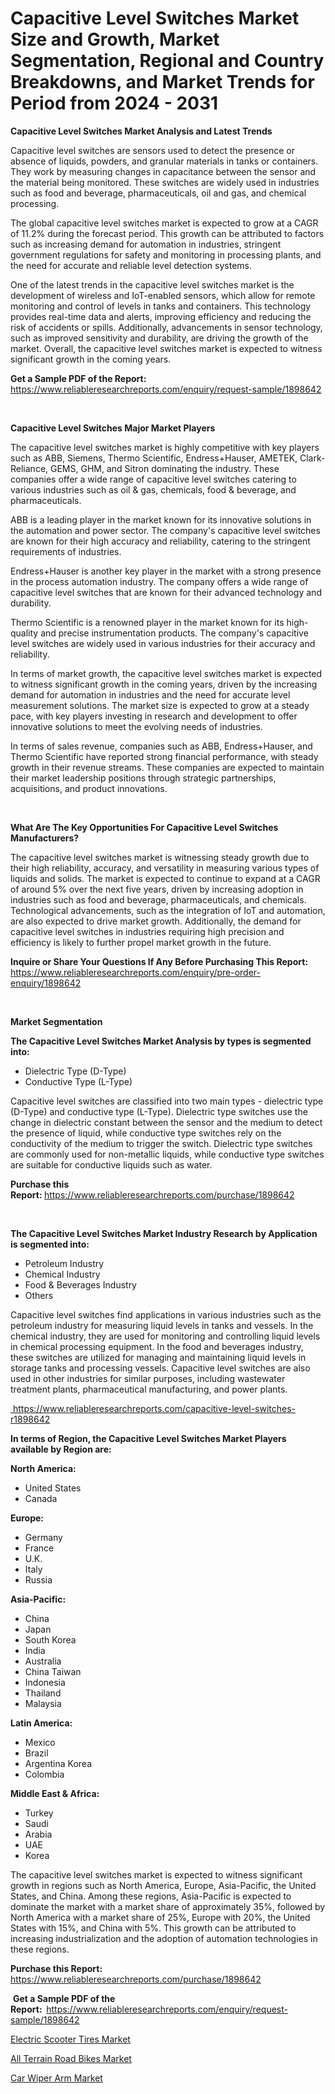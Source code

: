 <p><h1>Capacitive Level Switches Market Size and Growth, Market Segmentation, Regional and Country Breakdowns, and Market Trends for Period from 2024 -  2031</h1></p><p><strong>Capacitive Level Switches Market Analysis and Latest Trends</strong></p>
<p><p>Capacitive level switches are sensors used to detect the presence or absence of liquids, powders, and granular materials in tanks or containers. They work by measuring changes in capacitance between the sensor and the material being monitored. These switches are widely used in industries such as food and beverage, pharmaceuticals, oil and gas, and chemical processing.</p><p>The global capacitive level switches market is expected to grow at a CAGR of 11.2% during the forecast period. This growth can be attributed to factors such as increasing demand for automation in industries, stringent government regulations for safety and monitoring in processing plants, and the need for accurate and reliable level detection systems. </p><p>One of the latest trends in the capacitive level switches market is the development of wireless and IoT-enabled sensors, which allow for remote monitoring and control of levels in tanks and containers. This technology provides real-time data and alerts, improving efficiency and reducing the risk of accidents or spills. Additionally, advancements in sensor technology, such as improved sensitivity and durability, are driving the growth of the market. Overall, the capacitive level switches market is expected to witness significant growth in the coming years.</p></p>
<p><strong>Get a Sample PDF of the Report:&nbsp;</strong> <a href="https://www.reliableresearchreports.com/enquiry/request-sample/1898642">https://www.reliableresearchreports.com/enquiry/request-sample/1898642</a></p>
<p>&nbsp;</p>
<p><strong>Capacitive Level Switches Major Market Players</strong></p>
<p><p>The capacitive level switches market is highly competitive with key players such as ABB, Siemens, Thermo Scientific, Endress+Hauser, AMETEK, Clark-Reliance, GEMS, GHM, and Sitron dominating the industry. These companies offer a wide range of capacitive level switches catering to various industries such as oil & gas, chemicals, food & beverage, and pharmaceuticals.</p><p>ABB is a leading player in the market known for its innovative solutions in the automation and power sector. The company's capacitive level switches are known for their high accuracy and reliability, catering to the stringent requirements of industries.</p><p>Endress+Hauser is another key player in the market with a strong presence in the process automation industry. The company offers a wide range of capacitive level switches that are known for their advanced technology and durability.</p><p>Thermo Scientific is a renowned player in the market known for its high-quality and precise instrumentation products. The company's capacitive level switches are widely used in various industries for their accuracy and reliability.</p><p>In terms of market growth, the capacitive level switches market is expected to witness significant growth in the coming years, driven by the increasing demand for automation in industries and the need for accurate level measurement solutions. The market size is expected to grow at a steady pace, with key players investing in research and development to offer innovative solutions to meet the evolving needs of industries.</p><p>In terms of sales revenue, companies such as ABB, Endress+Hauser, and Thermo Scientific have reported strong financial performance, with steady growth in their revenue streams. These companies are expected to maintain their market leadership positions through strategic partnerships, acquisitions, and product innovations.</p></p>
<p>&nbsp;</p>
<p><strong>What Are The Key Opportunities For Capacitive Level Switches Manufacturers?</strong></p>
<p><p>The capacitive level switches market is witnessing steady growth due to their high reliability, accuracy, and versatility in measuring various types of liquids and solids. The market is expected to continue to expand at a CAGR of around 5% over the next five years, driven by increasing adoption in industries such as food and beverage, pharmaceuticals, and chemicals. Technological advancements, such as the integration of IoT and automation, are also expected to drive market growth. Additionally, the demand for capacitive level switches in industries requiring high precision and efficiency is likely to further propel market growth in the future.</p></p>
<p><strong>Inquire or Share Your Questions If Any Before Purchasing This Report:</strong> <a href="https://www.reliableresearchreports.com/enquiry/pre-order-enquiry/1898642">https://www.reliableresearchreports.com/enquiry/pre-order-enquiry/1898642</a></p>
<p>&nbsp;</p>
<p><strong>Market Segmentation</strong></p>
<p><strong>The Capacitive Level Switches Market Analysis by types is segmented into:</strong></p>
<p><ul><li>Dielectric Type (D-Type)</li><li>Conductive Type (L-Type)</li></ul></p>
<p><p>Capacitive level switches are classified into two main types - dielectric type (D-Type) and conductive type (L-Type). Dielectric type switches use the change in dielectric constant between the sensor and the medium to detect the presence of liquid, while conductive type switches rely on the conductivity of the medium to trigger the switch. Dielectric type switches are commonly used for non-metallic liquids, while conductive type switches are suitable for conductive liquids such as water.</p></p>
<p><strong>Purchase this Report:&nbsp;</strong><a href="https://www.reliableresearchreports.com/purchase/1898642">https://www.reliableresearchreports.com/purchase/1898642</a></p>
<p>&nbsp;</p>
<p><strong>The Capacitive Level Switches Market Industry Research by Application is segmented into:</strong></p>
<p><ul><li>Petroleum Industry</li><li>Chemical Industry</li><li>Food & Beverages Industry</li><li>Others</li></ul></p>
<p><p>Capacitive level switches find applications in various industries such as the petroleum industry for measuring liquid levels in tanks and vessels. In the chemical industry, they are used for monitoring and controlling liquid levels in chemical processing equipment. In the food and beverages industry, these switches are utilized for managing and maintaining liquid levels in storage tanks and processing vessels. Capacitive level switches are also used in other industries for similar purposes, including wastewater treatment plants, pharmaceutical manufacturing, and power plants.</p></p>
<p><a href="https://www.reliableresearchreports.com/capacitive-level-switches-r1898642">&nbsp;https://www.reliableresearchreports.com/capacitive-level-switches-r1898642</a></p>
<p><strong>In terms of Region, the Capacitive Level Switches Market Players available by Region are:</strong></p>
<p>
    <p> <strong> North America: </strong>
        <ul>
            <li>United States</li>
            <li>Canada</li>
        </ul>
        </p> 
    <p> <strong> Europe: </strong>
        <ul>
            <li>Germany</li>
            <li>France</li>
            <li>U.K.</li>
            <li>Italy</li>
            <li>Russia</li>
        </ul>
        </p> 
    <p> <strong> Asia-Pacific: </strong>
        <ul>
            <li>China</li>
            <li>Japan</li>
            <li>South Korea</li>
            <li>India</li>
            <li>Australia</li>
            <li>China Taiwan</li>
            <li>Indonesia</li>
            <li>Thailand</li>
            <li>Malaysia</li>
        </ul>
        </p> 
    <p> <strong> Latin America: </strong>
        <ul>
            <li>Mexico</li>
            <li>Brazil</li>
            <li>Argentina Korea</li>
            <li>Colombia</li>
        </ul>
        </p> 
    <p> <strong> Middle East & Africa: </strong>
        <ul>
            <li>Turkey</li>
            <li>Saudi</li>
            <li>Arabia</li>
            <li>UAE</li>
            <li>Korea</li>
        </ul>
    </p>
    </p>
<p><p>The capacitive level switches market is expected to witness significant growth in regions such as North America, Europe, Asia-Pacific, the United States, and China. Among these regions, Asia-Pacific is expected to dominate the market with a market share of approximately 35%, followed by North America with a market share of 25%, Europe with 20%, the United States with 15%, and China with 5%. This growth can be attributed to increasing industrialization and the adoption of automation technologies in these regions.</p></p>
<p><strong>Purchase this Report: </strong><a href="https://www.reliableresearchreports.com/purchase/1898642">https://www.reliableresearchreports.com/purchase/1898642</a></p>
<p>&nbsp;<strong>Get a Sample PDF of the Report:&nbsp;&nbsp;</strong><a href="https://www.reliableresearchreports.com/enquiry/request-sample/1898642">https://www.reliableresearchreports.com/enquiry/request-sample/1898642</a></p>
<p><strong></strong></p>
<p><p><a href="https://www.linkedin.com/pulse/electric-scooter-tires-market-size-growth-outlook-from-2024-2031-nxhbf?trackingId=T%2FOKsdf61zX5LJFVxTnlwA%3D%3D">Electric Scooter Tires Market</a></p><p><a href="https://www.linkedin.com/pulse/all-terrain-road-bikes-market-size-growth-outlook-from-atkwf?trackingId=l8Tj8yFAI2gfiAieEUwqOw%3D%3D">All Terrain Road Bikes Market</a></p><p><a href="https://www.linkedin.com/pulse/car-wiper-arm-market-centers-aspects-growth-share-opportunity-38h5f?trackingId=D%2F27ogCw2bD%2BKEkwc7AXmA%3D%3D">Car Wiper Arm Market</a></p></p>